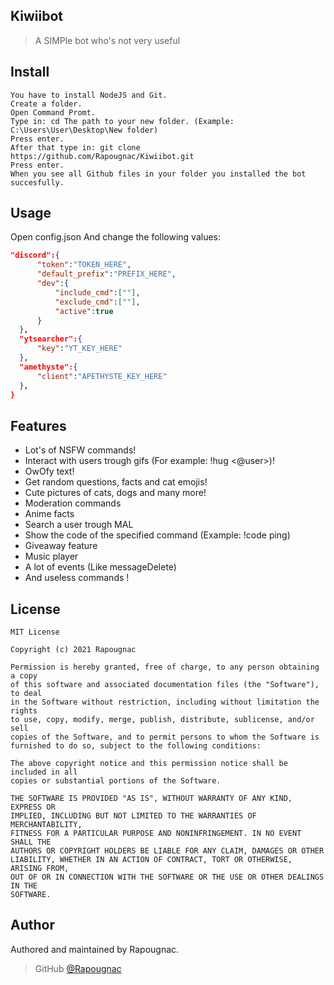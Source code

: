 ## Kiwiibot
> A SIMPle bot who's not very useful

## Install

```
You have to install NodeJS and Git.
Create a folder.
Open Command Promt.
Type in: cd The path to your new folder. (Example: C:\Users\User\Desktop\New folder)
Press enter.
After that type in: git clone https://github.com/Rapougnac/Kiwiibot.git
Press enter.
When you see all Github files in your folder you installed the bot succesfully.
```

## Usage

Open config.json
And change the following values:

```json
"discord":{
      "token":"TOKEN_HERE",
      "default_prefix":"PREFIX_HERE",
      "dev":{
          "include_cmd":[""],
          "exclude_cmd":[""],
          "active":true
      }
  },
  "ytsearcher":{
      "key":"YT_KEY_HERE"
  },
  "amethyste":{
      "client":"APETHYSTE_KEY_HERE"
  },
}
```

## Features

* Lot's of NSFW commands!
* Interact with users trough gifs (For example: !hug <@user>)!
* OwOfy text!
* Get random questions, facts and cat emojis!
* Cute pictures of cats, dogs and many more!
* Moderation commands
* Anime facts
* Search a user trough MAL
* Show the code of the specified command (Example: !code ping)
* Giveaway feature
* Music player
* A lot of events (Like messageDelete)
* And useless commands !

## License

```
MIT License

Copyright (c) 2021 Rapougnac

Permission is hereby granted, free of charge, to any person obtaining a copy
of this software and associated documentation files (the "Software"), to deal
in the Software without restriction, including without limitation the rights
to use, copy, modify, merge, publish, distribute, sublicense, and/or sell
copies of the Software, and to permit persons to whom the Software is
furnished to do so, subject to the following conditions:

The above copyright notice and this permission notice shall be included in all
copies or substantial portions of the Software.

THE SOFTWARE IS PROVIDED "AS IS", WITHOUT WARRANTY OF ANY KIND, EXPRESS OR
IMPLIED, INCLUDING BUT NOT LIMITED TO THE WARRANTIES OF MERCHANTABILITY,
FITNESS FOR A PARTICULAR PURPOSE AND NONINFRINGEMENT. IN NO EVENT SHALL THE
AUTHORS OR COPYRIGHT HOLDERS BE LIABLE FOR ANY CLAIM, DAMAGES OR OTHER
LIABILITY, WHETHER IN AN ACTION OF CONTRACT, TORT OR OTHERWISE, ARISING FROM,
OUT OF OR IN CONNECTION WITH THE SOFTWARE OR THE USE OR OTHER DEALINGS IN THE
SOFTWARE.
```

## Author

Authored and maintained by Rapougnac.

> GitHub [@Rapougnac](https://github.com/Rapougnac)
